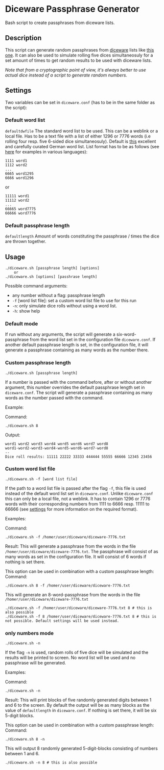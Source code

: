 # Diceware Passphrase Generator
Bash script to create passphrases from diceware lists.

## Description
This script can generate random passphrases from [diceware](https://en.wikipedia.org/wiki/Diceware) lists like [this one](https://github.com/dys2p/wordlists-de/blob/main/de-7776-v1-diceware.txt).
It can also be used to simulate rolling five dices simultaneosuly for a set amount of times to get random results to be used with diceware lists.

*Note that from a cryptographic point of view, it's always better to use actual dice instead of a script to generate random numbers.*

## Settings
Two variables can be set in `diceware.conf` (has to be in the same folder as the script):

### Default word list
`defaultdwfile`
The standard word list to be used. This can be a weblink or a local file. Has to be a text file with a list of either 1296 or 7776 words (i.e rolling four resp. five 6-sided dice simultaneosuly).
Default is [this](https://github.com/dys2p/wordlists-de/blob/main/de-7776-v1-diceware.txt) excellent and carefully curated German word list.
List format has to be as follows (see [here](https://theworld.com/~reinhold/diceware.html) for examples in various languages):
```
1111 word1
1112 word2
...
6665 word1295
6666 word1296
```
or
```
11111 word1
11112 word2
...
66665 word7775
66666 word7776
```

### Default passphrase length
`defaultlength`
Amount of words constituting the passphrase / times the dice are thrown together.

## Usage
```
./diceware.sh [passphrase length] [options]
	or
./diceware.sh [options] [passhrase length]
```
Possible command arguments:
* any number without a flag: passphrase length
* `-f` [word list file]: set a custom word list file to use for this run
* `-n`: only simulate dice rolls without using a word list.
* `-h`: show help

### Default mode
If run without any arguments, the script will generate a six-word-passphrase from the word list set in the configuration file `diceware.conf`. If another default passphrase length is set, in the configuration file, it will generate a passphrase containing as many words as the number there.

### Custom passphrase length
```
./diceware.sh [passphrase length]
```
If a number is passed with the command before, after or without another argument, this number overrides the default passphrase length set in `diceware.conf`. The script will generate a passphrase containing as many words as the number passed with the command.

Example:

Command:
```
./diceware.sh 8
```
Output:
```
word1 word2 word3 word4 word5 word6 word7 word8
word1-word2-word3-word4-word5-word6-word7-word8
--
Dice roll results: 11111 22222 33333 444444 55555 66666 12345 23456
```

### Custom word list file
```
./diceware.sh -f [word list file]
```
If the path to a word list file is passed after the flag `-f`, this file is used instead of the default word list set in `diceware.conf`. 
Unlike `diceware.conf` this can only be a local file, not a weblink. It has to contain 1296 or 7776 words with their corresponding numbers from 1111 to 6666 resp. 11111 to 66666 (see [settings](#default-word-list) for more information on the required format).

Examples:

Command: 
```
./diceware.sh -f /homer/user/diceware/diceware-7776.txt
```
Result:
This will generate a passphrase from the words in the file `/homer/user/diceware/diceware-7776.txt`. The passphrase will consist of as many words as set in the configuration file. It will consist of 6 words if nothing is set there.

This option can be used in combination with a custom passphrase length:
Command: 
```
./diceware.sh 8 -f /homer/user/diceware/diceware-7776.txt
```
This will generate an 8-word-passphrase from the words in the file `/homer/user/diceware/diceware-7776.txt`

```
./diceware.sh -f /homer/user/diceware/diceware-7776.txt 8 # this is also possible
./diceware.sh -f 8 /homer/user/diceware/diceware-7776.txt 8 # this is not possible. Default settings will be used instead.
```

### only numbers mode
```
./diceware.sh -n
```
If the flag `-n` is used, random rolls of five dice will be simulated and the results will be printed to screen. 
No word list will be used and no passphrase will be generated.

Examples:

Command: 
```
./diceware.sh -n
```
Result:
This will print blocks of five randomly generated digits between 1 and 6 to the screen. By default the output will be as many blocks as the value of `defaultlength` in `diceware.conf`. If nothing is set there, it will be six 5-digit blocks.

This option can be used in combination with a custom passphrase length:
Command: 
```
./diceware.sh 8 -n
```
This will output 8 randomly generated 5-digit-blocks consisting of numbers between 1 and 6.

```
./diceware.sh -n 8 # this is also possible
```

